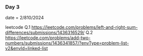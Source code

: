 ### Day 3

date = 2/810/2024

leetcode
Q.1 https://leetcode.com/problems/left-and-right-sum-differences/submissions/1436316529/
Q.2 https://leetcode.com/problems/add-two-numbers/submissions/1436341857/?envType=problem-list-v2&envId=linked-list